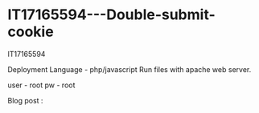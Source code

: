 # IT17165594---Double-submit-cookie

IT17165594

Deployment
Language - php/javascript
Run files with apache web server.


user - root
pw - root

Blog post : 
